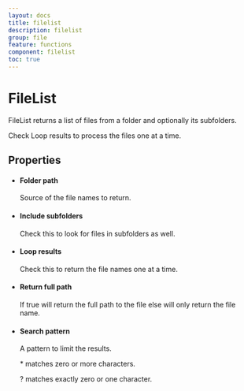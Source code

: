 ```yaml
---
layout: docs
title: filelist
description: filelist
group: file
feature: functions
component: filelist
toc: true
---
```

FileList
========

FileList returns a list of files from a folder and optionally its subfolders.

Check Loop results to process the files one at a time.

Properties
----------

-  #### Folder path

    Source of the file names to return.

-  #### Include subfolders

    Check this to look for files in subfolders as well.

-  #### Loop results

    Check this to return the file names one at a time.

-  #### Return full path

    If true will return the full path to the file else will only return
    the file name.

-  #### Search pattern

    A pattern to limit the results.

    \* matches zero or more characters.

    ? matches exactly zero or one character.


